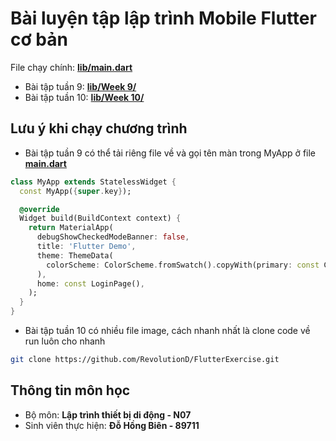 # Bài luyện tập lập trình Mobile Flutter cơ bản
File chạy chính: **[lib/main.dart](lib/main.dart)**
- Bài tập tuần 9: **[lib/Week 9/](lib/Week%209/)** <br>
- Bài tập tuần 10: **[lib/Week 10/](lib/Week%2010/)** <br>

## Lưu ý khi chạy chương trình
- Bài tập tuần 9 có thể tải riêng file về và gọi tên màn trong MyApp ở file **[main.dart](lib/main.dart)**
``` Dart
class MyApp extends StatelessWidget {
  const MyApp({super.key});

  @override
  Widget build(BuildContext context) {
    return MaterialApp(
      debugShowCheckedModeBanner: false,
      title: 'Flutter Demo',
      theme: ThemeData(
        colorScheme: ColorScheme.fromSwatch().copyWith(primary: const Color(0xff59b745)),
      ),
      home: const LoginPage(),
    );
  }
}
```

- Bài tập tuần 10 có nhiều file image, cách nhanh nhất là clone code về run luôn cho nhanh
```sh
git clone https://github.com/RevolutionD/FlutterExercise.git
```
## Thông tin môn học
- Bộ môn: **Lập trình thiết bị di động - N07** <br>
- Sinh viên thực hiện: **Đỗ Hồng Biên - 89711**
